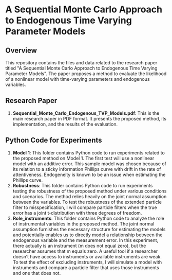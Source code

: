 # A Sequential Monte Carlo Approach to Endogenous Time Varying Parameter Models

## Overview
This repository contains the files and data related to the research paper titled "A Sequential Monte Carlo Approach to Endogenous Time Varying Parameter Models". The paper proposes a method to evaluate the likelihood of a nonlinear model with time-varying parameters and endogenous variables.

## Research Paper
1. **Sequential_Monte_Carlo_Endogenous_TVP_Models.pdf**: This is the main research paper in PDF format. It presents the proposed method, its implementation, and the results of the evaluation.

## Python Code for Experiments
1. **Model 1**: This folder contains Python code to run experiments related to the proposed method on Model 1. The first test will use a nonlinear model with an additive error. This sample model was chosen because of its relation to a sticky information Phillips curve with drift in the rate of attentiveness. Endogeneity is known to be an issue when estimating the Phillips curve.
2. **Robustness**: This folder contains Python code to run experiments testing the robustness of the proposed method under various conditions and scenarios. The method relies heavily on the joint normal assumption between the variables. To test the robustness of the extended particle filter to misspecification, I will compare particle filters when the true error has a joint t-distribution with three degrees of freedom.
3. **Role_instruments**: This folder contains Python code to analyze the role of instrumental variables in the proposed method. The joint normal assumption furnishes the necessary structure for estimating the models and potentially enables us to directly model a relationship between the endogenous variable and the measurement error. In this experiment, there actually is an instrument (m does not equal zero), but the researcher assumes that m equals zero. A useful tool if a researcher doesn’t have access to instruments or available instruments are weak. To test the effect of excluding instruments, I will simulate a model with instruments and compare a particle filter that uses those instruments and one that does not.

